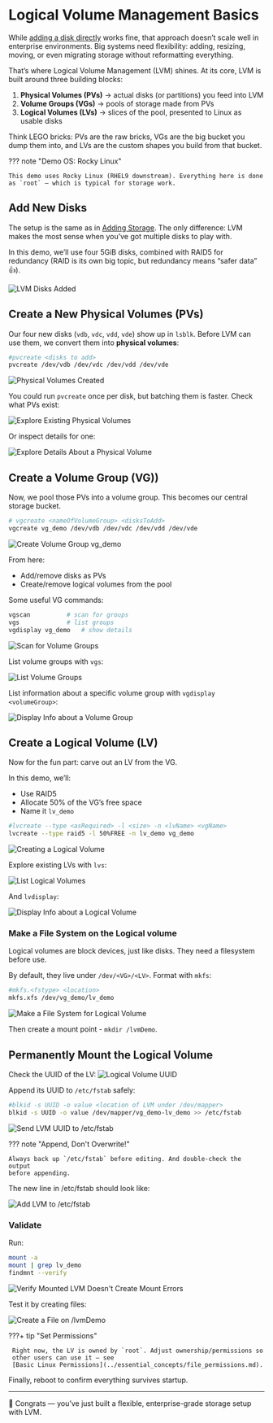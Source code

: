 # Logical Volume Management Basics
While [adding a disk directly](adding_storage.md) works fine, that approach
doesn’t scale well in enterprise environments. Big systems need flexibility:
adding, resizing, moving, or even migrating storage without reformatting
everything.

That’s where Logical Volume Management (LVM) shines. At its core, LVM is
built around three building blocks:

1. **Physical Volumes (PVs)** → actual disks (or partitions) you feed into
   LVM
1. **Volume Groups (VGs)** → pools of storage made from PVs
1. **Logical Volumes (LVs)** → slices of the pool, presented to Linux as
   usable disks

Think LEGO bricks: PVs are the raw bricks, VGs are the big bucket you dump
them into, and LVs are the custom shapes you build from that bucket.

??? note "Demo OS: Rocky Linux"

    This demo uses Rocky Linux (RHEL9 downstream). Everything here is done
    as `root` — which is typical for storage work.

## Add New Disks
The setup is the same as in [Adding Storage](./adding_storage.md). The only
difference: LVM makes the most sense when you’ve got multiple disks to play
with.

In this demo, we’ll use four 5GiB disks, combined with RAID5 for redundancy
(RAID is its own big topic, but redundancy means “safer data” 👍).

![LVM Disks Added](../images/lvmDisks.png)

## Create a New Physical Volumes (PVs)
Our four new disks (`vdb`, `vdc`, `vdd`, `vde`) show up in `lsblk`. Before
LVM can use them, we convert them into **physical volumes**:

``` bash title="Create Physical Volumes"
#pvcreate <disks to add>
pvcreate /dev/vdb /dev/vdc /dev/vdd /dev/vde
```

![Physical Volumes Created](../images/pvsCreated.png)


You could run `pvcreate` once per disk, but batching them is faster. Check
what PVs exist:

![Explore Existing Physical Volumes](../images/pvs.png)

Or inspect details for one:

![Explore Details About a Physical Volume](../images/pvdisplay.png)

## Create a Volume Group (VG))
Now, we pool those PVs into a volume group. This becomes our central storage bucket.

``` bash title="Create Volume Group"
# vgcreate <nameOfVolumeGroup> <disksToAdd>
vgcreate vg_demo /dev/vdb /dev/vdc /dev/vdd /dev/vde
```

![Create Volume Group vg_demo](../images/vgcreate.png)

From here:
- Add/remove disks as PVs
- Create/remove logical volumes from the pool

Some useful VG commands:

``` bash title="Explore Volume Groups"
vgscan          # scan for groups
vgs             # list groups
vgdisplay vg_demo   # show details
```

![Scan for Volume Groups](../images/vgscan.png)

List volume groups with `vgs`:

![List Volume Groups](../images/vgs.png)

List information about a specific volume group with `vgdisplay <volumeGroup>`:

![Display Info about a Volume Group](../images/vgdisplay.png)

## Create a Logical Volume (LV)
Now for the fun part: carve out an LV from the VG.

In this demo, we’ll:
-  Use RAID5
- Allocate 50% of the VG’s free space
- Name it `lv_demo`

``` bash title="Create Logical Volume"
#lvcreate --type <asRequired> -l <size> -n <lvName> <vgName>
lvcreate --type raid5 -l 50%FREE -n lv_demo vg_demo
```
![Creating a Logical Volume](../images/lvcreate.png)

Explore existing LVs with `lvs`:

![List Logical Volumes](../images/lvs.png)

And `lvdisplay`:

![Display Info about a Logical Volume](../images/lvdisplay.png)

### Make a File System on the Logical volume
Logical volumes are block devices, just like disks. They need a filesystem
before use.

By default, they live under `/dev/<VG>/<LV>`. Format with `mkfs`:

``` bash title="Make a File System on the Logical Volume"
#mkfs.<fstype> <location>
mkfs.xfs /dev/vg_demo/lv_demo
```

![Make a File System for Logical Volume](../images/mkfsLVMDemo.png)

Then create a mount point - `mkdir /lvmDemo`.

## Permanently Mount the Logical Volume
Check the UUID of the LV:
![Logical Volume UUID](../images/blkidLVM.png)

Append its UUID to `/etc/fstab` safely:

``` bash title="Send LVM UUID to /etc/fstab"
#blkid -s UUID -o value <location of LVM under /dev/mapper>
blkid -s UUID -o value /dev/mapper/vg_demo-lv_demo >> /etc/fstab
```
![Send LVM UUID to /etc/fstab](../images/sendLVMUUIDToFstab.png)

??? note "Append, Don't Overwrite!"

    Always back up `/etc/fstab` before editing. And double-check the output
    before appending.

The new line in /etc/fstab should look like:

![Add LVM to /etc/fstab](../images/addLVMToFstab.png)

### Validate
Run:

``` bash title="Validate LVM Mount"
mount -a
mount | grep lv_demo
findmnt --verify
```

![Verify Mounted LVM Doesn't Create Mount Errors](../images/verifyLVM.png)

Test it by creating files:

![Create a File on /lvmDemo](../images/touchLVMDemo.png)

???+ tip "Set Permissions"

     Right now, the LV is owned by `root`. Adjust ownership/permissions so
     other users can use it — see
     [Basic Linux Permissions](../essential_concepts/file_permissions.md).

Finally, reboot to confirm everything survives startup.

---

🎉 Congrats — you’ve just built a flexible, enterprise-grade storage setup with LVM.
